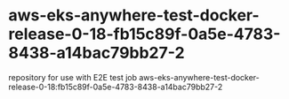 # aws-eks-anywhere-test-docker-release-0-18-fb15c89f-0a5e-4783-8438-a14bac79bb27-2
repository for use with E2E test job aws-eks-anywhere-test-docker-release-0-18:fb15c89f-0a5e-4783-8438-a14bac79bb27-2
